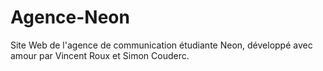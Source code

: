 # Agence-Neon
Site Web de l'agence de communication étudiante Neon, développé avec amour par Vincent Roux et Simon Couderc.
